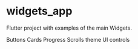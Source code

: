 # widgets_app

Flutter project with examples of the main Widgets.

Buttons
Cards
Progress
Scrolls
theme
UI controls


